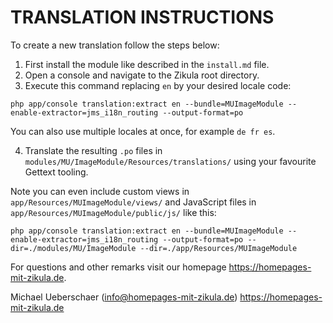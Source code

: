 # TRANSLATION INSTRUCTIONS

To create a new translation follow the steps below:

1. First install the module like described in the `install.md` file.
2. Open a console and navigate to the Zikula root directory.
3. Execute this command replacing `en` by your desired locale code:

`php app/console translation:extract en --bundle=MUImageModule --enable-extractor=jms_i18n_routing --output-format=po`

You can also use multiple locales at once, for example `de fr es`.

4. Translate the resulting `.po` files in `modules/MU/ImageModule/Resources/translations/` using your favourite Gettext tooling.

Note you can even include custom views in `app/Resources/MUImageModule/views/` and JavaScript files in `app/Resources/MUImageModule/public/js/` like this:

`php app/console translation:extract en --bundle=MUImageModule --enable-extractor=jms_i18n_routing --output-format=po --dir=./modules/MU/ImageModule --dir=./app/Resources/MUImageModule`

For questions and other remarks visit our homepage https://homepages-mit-zikula.de.

Michael Ueberschaer (info@homepages-mit-zikula.de)
https://homepages-mit-zikula.de
